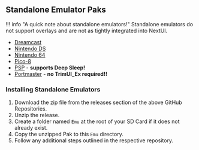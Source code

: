 ## Standalone Emulator Paks

!!! info "A quick note about standalone emulators!"
    Standalone emulators do not support overlays and are not as tightly integrated into NextUI.

- [Dreamcast](https://github.com/josegonzalez/minui-dreamcast-pak)
- [Nintendo DS](https://github.com/josegonzalez/minui-nintendo-ds-pak)
- [Nintendo 64](https://github.com/josegonzalez/minui-n64-pak)
- [Pico-8](https://github.com/josegonzalez/minui-pico-8-pak)
- [PSP](https://github.com/ben16w/minui-psp) - **supports Deep Sleep!**
- [Portmaster](https://github.com/ben16w/minui-portmaster) - **no TrimUI_Ex required!!**

### Installing Standalone Emulators

1. Download the zip file from the releases section of the above GitHub Repositories.
2. Unzip the release.
3. Create a folder named `Emu` at the root of your SD Card if it does not already exist.
4. Copy the unzipped Pak to this `Emu` directory.
5. Follow any additional steps outlined in the respective repository.
